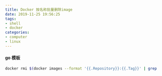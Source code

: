```yaml
---
title: Docker 按名称批量删除image
date: 2019-11-25 19:56:25
tags:
- shell
- docker
categories: 
- computer
- linux
---
```

#### go 模板
```bash
docker rmi $(docker images --format '{{.Repository}}:{{.Tag}}' | grep 'imagename')
```
